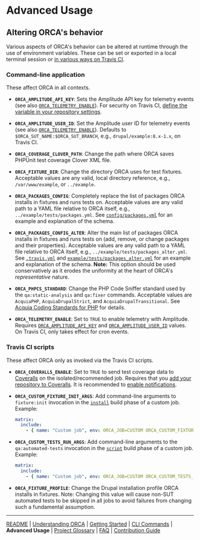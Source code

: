 # Advanced Usage

## Altering ORCA's behavior

Various aspects of ORCA's behavior can be altered at runtime through the use of environment variables. These can be set or exported in a local terminal session or [in various ways on Travis CI](https://docs.travis-ci.com/user/environment-variables/).

### Command-line application

These affect ORCA in all contexts.

* <a name="ORCA_AMPLITUDE_API_KEY"></a>**`ORCA_AMPLITUDE_API_KEY`**: Sets the Amplitude API key for telemetry events (see also [`ORCA_TELEMETRY_ENABLE`](#ORCA_TELEMETRY_ENABLE)). For security on Travis CI, [define the variable in your repository settings](https://docs.travis-ci.com/user/environment-variables/#defining-variables-in-repository-settings).

* <a name="ORCA_AMPLITUDE_USER_ID"></a>**`ORCA_AMPLITUDE_USER_ID`**: Set the Amplitude user ID for telemetry events (see also [`ORCA_TELEMETRY_ENABLE`](#ORCA_TELEMETRY_ENABLE)). Defaults to `$ORCA_SUT_NAME:$ORCA_SUT_BRANCH`, e.g., `drupal/example:8.x-1.x`, on Travis CI.

* <a name="ORCA_COVERAGE_CLOVER_PATH"></a>**`ORCA_COVERAGE_CLOVER_PATH`**: Change the path where ORCA saves PHPUnit test coverage Clover XML file.

* <a name="ORCA_FIXTURE_DIR"></a>**`ORCA_FIXTURE_DIR`**: Change the directory ORCA uses for test fixtures. Acceptable values are any valid, local directory reference, e.g., `/var/www/example`, or `../example`.

* <a name="ORCA_PACKAGES_CONFIG"></a>**`ORCA_PACKAGES_CONFIG`**: Completely replace the list of packages ORCA installs in fixtures and runs tests on. Acceptable values are any valid path to a YAML file relative to ORCA itself, e.g., `../example/tests/packages.yml`. See [`config/packages.yml`](../config/packages.yml) for an example and explanation of the schema.

* <a name="ORCA_PACKAGES_CONFIG_ALTER"></a>**`ORCA_PACKAGES_CONFIG_ALTER`**: Alter the main list of packages ORCA installs in fixtures and runs tests on (add, remove, or change packages and their properties). Acceptable values are any valid path to a YAML file relative to ORCA itself, e.g., `../example/tests/packages_alter.yml`. See [`.travis.yml`](../.travis.yml) and [`example/tests/packages_alter.yml`](../example/tests/packages_alter.yml) for an example and explanation of the schema. **Note:** This option should be used conservatively as it erodes the uniformity at the heart of ORCA's _representative_ nature.

* <a name="ORCA_PHPCS_STANDARD"></a>**`ORCA_PHPCS_STANDARD`**: Change the PHP Code Sniffer standard used by the `qa:static-analysis` and `qa:fixer` commands. Acceptable values are `AcquiaPHP`, `AcquiaDrupalStrict`, and `AcquiaDrupalTransitional`. See [Acquia Coding Standards for PHP](https://packagist.org/packages/acquia/coding-standards) for details.

* <a name="ORCA_TELEMETRY_ENABLE"></a>**`ORCA_TELEMETRY_ENABLE`**: Set to `TRUE` to enable telemetry with Amplitude. Requires [`ORCA_AMPLITUDE_API_KEY`](#ORCA_AMPLITUDE_API_KEY) and [`ORCA_AMPLITUDE_USER_ID`](#ORCA_AMPLITUDE_USER_ID) values. On Travis CI, only takes effect for cron events.

### Travis CI scripts

These affect ORCA only as invoked via the Travis CI scripts.

* <a name="ORCA_COVERALLS_ENABLE"></a>**`ORCA_COVERALLS_ENABLE`**: Set to `TRUE` to send test coverage data to [Coveralls](https://coveralls.io/) on the isolated/recommended job. Requires that you [add your repository to Coveralls](https://docs.travis-ci.com/user/coveralls/#1-add-your-repository-to-coveralls). It is recommended to [enable notifications](https://docs.coveralls.io/coveralls-notifications).

* <a name="ORCA_CUSTOM_FIXTURE_INIT_ARGS"></a>**`ORCA_CUSTOM_FIXTURE_INIT_ARGS`**: Add command-line arguments to `fixture:init` invocation in the [`install`](../bin/travis/install.sh) build phase of a custom job. Example:

    ```yaml
    matrix:
      include:
        - { name: "Custom job", env: ORCA_JOB=CUSTOM ORCA_CUSTOM_FIXTURE_INIT_ARGS="--profile=lightning" }
    ```

* <a name="ORCA_CUSTOM_TESTS_RUN_ARGS"></a>**`ORCA_CUSTOM_TESTS_RUN_ARGS`**: Add command-line arguments to the `qa:automated-tests` invocation in the [`script`](../bin/travis/script.sh) build phase of a custom job. Example:

    ```yaml
    matrix:
      include:
        - { name: "Custom job", env: ORCA_JOB=CUSTOM ORCA_CUSTOM_TESTS_RUN_ARGS="--sut-only" }
    ```

* <a name="ORCA_FIXTURE_PROFILE"></a>**`ORCA_FIXTURE_PROFILE`**: Change the Drupal installation profile ORCA installs in fixtures. Note: Changing this value will cause non-SUT automated tests to be skipped in all jobs to avoid failures from changing such a fundamental assumption.

---

[README](README.md)
| [Understanding ORCA](understanding-orca.md)
| [Getting Started](getting-started.md)
| [CLI Commands](commands.md)
| **Advanced Usage**
| [Project Glossary](glossary.md)
| [FAQ](faq.md)
| [Contribution Guide](CONTRIBUTING.md)
